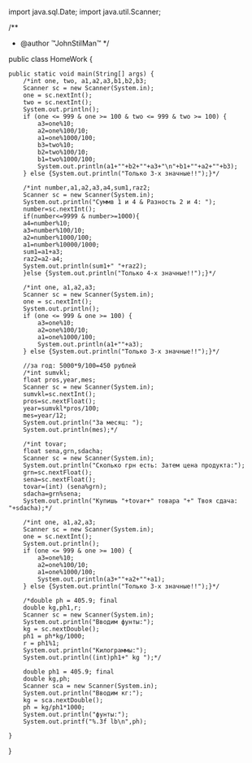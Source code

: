 import java.sql.Date;
import java.util.Scanner;

/**
 * @author ™JohnStilMan™
 */

public class HomeWork {

	public static void main(String[] args) {
		/*int one, two, a1,a2,a3,b1,b2,b3;
		Scanner sc = new Scanner(System.in);
		one = sc.nextInt();
		two = sc.nextInt();
		System.out.println();
		if (one <= 999 & one >= 100 & two <= 999 & two >= 100) {
			a3=one%10;
			a2=one%100/10;
			a1=one%1000/100;
			b3=two%10;
			b2=two%100/10;
			b1=two%1000/100;
			System.out.println(a1+""+b2+""+a3+"\n"+b1+""+a2+""+b3);
		} else {System.out.println("Только 3-х значные!!");}*/
		
		/*int number,a1,a2,a3,a4,sum1,raz2;
		Scanner sc = new Scanner(System.in);
		System.out.println("Суммв 1 и 4 & Разность 2 и 4: ");
		number=sc.nextInt();
		if(number<=9999 & number>=1000){
		a4=number%10;
		a3=number%100/10;
		a2=number%1000/100;
		a1=number%10000/1000;
		sum1=a1+a3;
		raz2=a2-a4;
		System.out.println(sum1+" "+raz2);
		}else {System.out.println("Только 4-х значные!!");}*/
		
		/*int one, a1,a2,a3;
		Scanner sc = new Scanner(System.in);
		one = sc.nextInt();
		System.out.println();
		if (one <= 999 & one >= 100) {
			a3=one%10;
			a2=one%100/10;
			a1=one%1000/100;
			System.out.println(a1+""+a3);
		} else {System.out.println("Только 3-х значные!!");}*/
		
		//за год: 5000*9/100=450 рублей
		/*int sumvkl;
		float pros,year,mes;
		Scanner sc = new Scanner(System.in);
		sumvkl=sc.nextInt();
		pros=sc.nextFloat();
		year=sumvkl*pros/100;
		mes=year/12;
		System.out.println("За месяц: ");
		System.out.println(mes);*/
		
		/*int tovar;
		float sena,grn,sdacha;
		Scanner sc = new Scanner(System.in);
		System.out.println("Сколько грн есть: Затем цена продукта:");
		grn=sc.nextFloat();
		sena=sc.nextFloat();
		tovar=(int) (sena%grn);
		sdacha=grn%sena;
		System.out.println("Купишь "+tovar+" товара "+" Твоя сдача: "+sdacha);*/
		
		/*int one, a1,a2,a3;
		Scanner sc = new Scanner(System.in);
		one = sc.nextInt();
		System.out.println();
		if (one <= 999 & one >= 100) {
			a3=one%10;
			a2=one%100/10;
			a1=one%1000/100;
			System.out.println(a3+""+a2+""+a1);
		} else {System.out.println("Только 3-х значные!!");}*/
		
		/*double ph = 405.9; final
        double kg,ph1,r;
        Scanner sc = new Scanner(System.in);
        System.out.println("Вводим фунты:");
        kg = sc.nextDouble();
        ph1 = ph*kg/1000;
        r = ph1%1;
        System.out.println("Килограммы:");
        System.out.println((int)ph1+" kg ");*/
        
        double ph1 = 405.9; final
        double kg,ph;
        Scanner sca = new Scanner(System.in);
        System.out.println("Вводим кг:");
        kg = sca.nextDouble();
        ph = kg/ph1*1000;
        System.out.println("фунты:");
        System.out.printf("%.3f lb\n",ph);
		
	}

}
